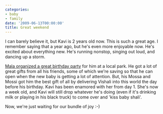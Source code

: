 ```yaml
---
categories:
- baby
- family
date: '2009-06-13T00:00:00'
title: Great weekend
---
```



I can barely believe it, but Kavi is 2 years old now. This is such a great age. I remember saying that a year ago, but he's even more enjoyable now. He's excited about everything new. He's running nonstop, singing out loud, and dancing up a storm.

[Mala organized a great birthday party](http://picasaweb.google.com/vvkurup/KaviBirthday) for him at a local park. He got a lot of great gifts from all his friends, some of which we're saving so that he can open when the new baby is getting a lot of attention. But, his Mossa and Mossi got him the best gift of all by delivering Vishali into this world the day before his birthday. Kavi has been enamored with her from day 1. She's now a week old, and Kavi will still drop whatever he's doing (even if it's drinking milk or playing in his black truck) to come over and 'kiss baby shali'.

Now, we're just waiting for our bundle of joy :-)

<object width="425" height="344" data="http://www.youtube.com/v/hnQC88-IUeU&amp;hl=en&amp;fs=1&amp;rel=0" type="application/x-shockwave-flash"><param name="allowFullScreen" value="true" /><param name="allowscriptaccess" value="always" /><param name="src" value="http://www.youtube.com/v/hnQC88-IUeU&amp;hl=en&amp;fs=1&amp;rel=0" /><param name="allowfullscreen" value="true" /></object>

